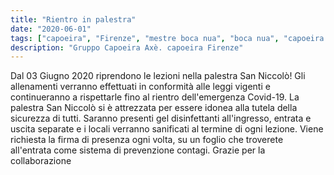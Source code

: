```yaml
---
title: "Rientro in palestra"
date: "2020-06-01"
tags: ["capoeira", "Firenze", "mestre boca nua", "boca nua", "capoeira axè"]
description: "Gruppo Capoeira Axè. capoeira Firenze"
---
```


Dal 03 Giugno 2020 riprendono le lezioni nella palestra San Niccolò!
Gli allenamenti verranno effettuati in conformità alle leggi vigenti e continueranno
a rispettarle fino al rientro dell'emergenza Covid-19.
La palestra San Niccolò si è attrezzata per essere idonea alla tutela della sicurezza di tutti.
Saranno presenti gel disinfettanti all'ingresso, entrata e uscita separate e i locali
verranno sanificati al termine di ogni lezione.
Viene richiesta la firma di presenza ogni volta, su un foglio che troverete all'entrata come 
sistema di prevenzione contagi.
Grazie per la collaborazione
